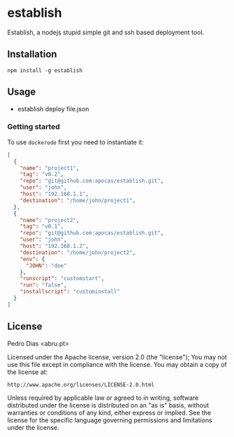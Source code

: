 establish
=========

Establish, a nodejs stupid simple git and ssh based deployment tool.


## Installation

`npm install -g establish`

## Usage

 * establish deploy file.json

### Getting started

To use `dockerode` first you need to instantiate it:

``` json
[
  {
    "name": "project1",
    "tag": "v0.2",
    "repo": "git@github.com:apocas/establish.git",
    "user": "john",
    "host": "192.168.1.1",
    "destination": "/home/john/project1",
  },
  {
    "name": "project2",
    "tag": "v0.1",
    "repo": "git@github.com:apocas/establish.git",
    "user": "john",
    "host": "192.168.1.2",
    "destination": "/home/john/project2",
    "env": {
      "JOHN": "doe"
    },
    "runscript": "customstart",
    "run": "false",
    "installscript": "custominstall"
  }
]
```

## License

Pedro Dias <abru.pt>

Licensed under the Apache license, version 2.0 (the "license"); You may not use this file except in compliance with the license. You may obtain a copy of the license at:

    http://www.apache.org/licenses/LICENSE-2.0.html

Unless required by applicable law or agreed to in writing, software distributed under the license is distributed on an "as is" basis, without warranties or conditions of any kind, either express or implied. See the license for the specific language governing permissions and limitations under the license.
